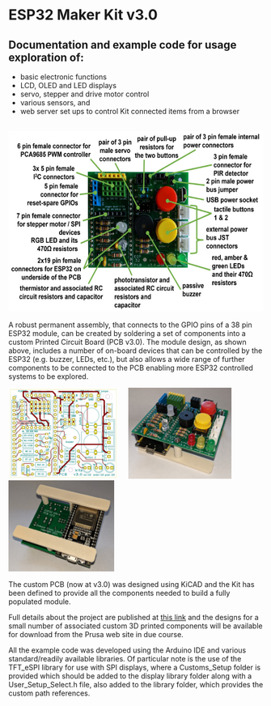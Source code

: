 # ESP32 Maker Kit v3.0
## Documentation and example code for usage exploration of:
 - basic electronic functions
 - LCD, OLED and LED displays
 - servo, stepper and drive motor control
 - various sensors, and
 - web server set ups to control Kit connected items from a browser

  &nbsp; &nbsp; <img src="images/ESP32_kits_PCB03_annotated_900w.jpg" width="600" height="357">

  A robust permanent assembly, that connects to the GPIO pins of a 38 pin ESP32 module, can be created by soldering a set of components into a custom Printed Circuit Board (PCB v3.0). The module design, as shown above, includes a number of on-board devices that can be controlled by the ESP32 (e.g. buzzer, LEDs, etc.), but also allows a wide range of further components to be connected to the PCB enabling more ESP32 controlled systems to be explored.

<img src="images/ESP32_kits_PCB03_front01_900w.jpg" width="217" height="180"> &nbsp; &nbsp; <img src="images/ESP32_PCB03_20211109_113014124_900w.jpg" width="204" height="180"> &nbsp; &nbsp; <img src="images/ESP32_PCB03_20211109_113130107_900w.jpg" width="209" height="180"> 

The custom PCB (now at v3.0) was designed using KiCAD and the Kit has been defined to provide all the components needed to build a fully populated module.

Full details about the project are published at <a href="https://onlinedevices.co.uk/ESP32+Maker+Kit" target="_blank" >this link</a> and the designs for a small number of associated custom 3D printed components will be available for download from the Prusa web site in due course.

All the example code was developed using the Arduino IDE and various standard/readily available libraries. Of particular note is the use of the TFT_eSPI library for use with SPI displays, where a Customs_Setup folder is provided which should be added to the display library folder along with a User_Setup_Select.h file, also added to the library folder, which provides the custom path references.

